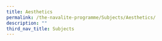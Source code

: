 ```yaml
---
title: Aesthetics
permalink: /the-navalite-programme/Subjects/Aesthetics/
description: ""
third_nav_title: Subjects
---
```

